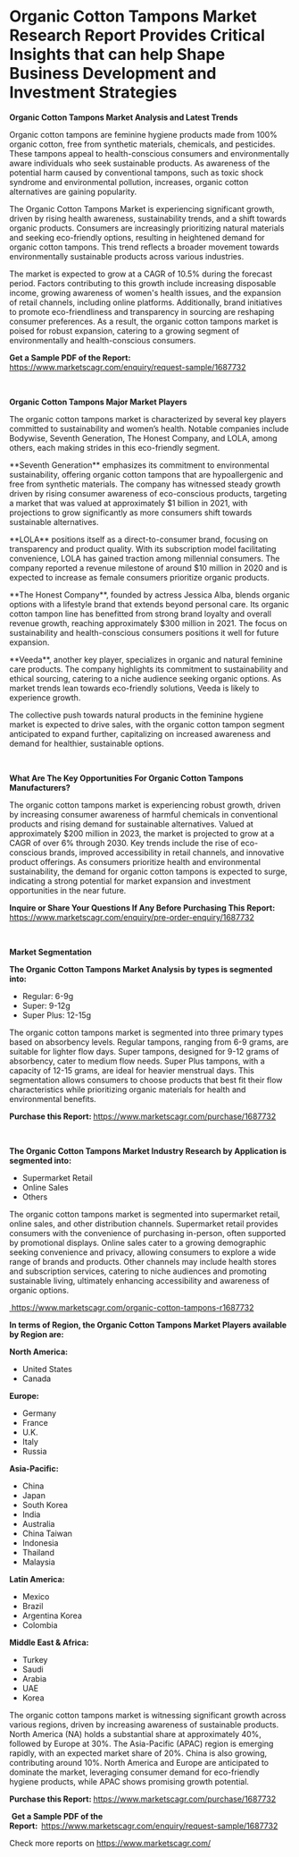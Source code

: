 <p><h1>Organic Cotton Tampons Market Research Report Provides Critical Insights that can help Shape Business Development and Investment Strategies</h1></p><p><strong>Organic Cotton Tampons Market Analysis and Latest Trends</strong></p>
<p><p>Organic cotton tampons are feminine hygiene products made from 100% organic cotton, free from synthetic materials, chemicals, and pesticides. These tampons appeal to health-conscious consumers and environmentally aware individuals who seek sustainable products. As awareness of the potential harm caused by conventional tampons, such as toxic shock syndrome and environmental pollution, increases, organic cotton alternatives are gaining popularity.</p><p>The Organic Cotton Tampons Market is experiencing significant growth, driven by rising health awareness, sustainability trends, and a shift towards organic products. Consumers are increasingly prioritizing natural materials and seeking eco-friendly options, resulting in heightened demand for organic cotton tampons. This trend reflects a broader movement towards environmentally sustainable products across various industries.</p><p>The market is expected to grow at a CAGR of 10.5% during the forecast period. Factors contributing to this growth include increasing disposable income, growing awareness of women's health issues, and the expansion of retail channels, including online platforms. Additionally, brand initiatives to promote eco-friendliness and transparency in sourcing are reshaping consumer preferences. As a result, the organic cotton tampons market is poised for robust expansion, catering to a growing segment of environmentally and health-conscious consumers.</p></p>
<p><strong>Get a Sample PDF of the Report:&nbsp;</strong> <a href="https://www.marketscagr.com/enquiry/request-sample/1687732?utm_campaign=2882&utm_medium=2&utm_source=Github&utm_content=ia&utm_term=05042025&utm_id=organic-cotton-tampons">https://www.marketscagr.com/enquiry/request-sample/1687732</a></p>
<p>&nbsp;</p>
<p><strong>Organic Cotton Tampons Major Market Players</strong></p>
<p><p>The organic cotton tampons market is characterized by several key players committed to sustainability and women’s health. Notable companies include Bodywise, Seventh Generation, The Honest Company, and LOLA, among others, each making strides in this eco-friendly segment.</p><p>**Seventh Generation** emphasizes its commitment to environmental sustainability, offering organic cotton tampons that are hypoallergenic and free from synthetic materials. The company has witnessed steady growth driven by rising consumer awareness of eco-conscious products, targeting a market that was valued at approximately $1 billion in 2021, with projections to grow significantly as more consumers shift towards sustainable alternatives.</p><p>**LOLA** positions itself as a direct-to-consumer brand, focusing on transparency and product quality. With its subscription model facilitating convenience, LOLA has gained traction among millennial consumers. The company reported a revenue milestone of around $10 million in 2020 and is expected to increase as female consumers prioritize organic products.</p><p>**The Honest Company**, founded by actress Jessica Alba, blends organic options with a lifestyle brand that extends beyond personal care. Its organic cotton tampon line has benefitted from strong brand loyalty and overall revenue growth, reaching approximately $300 million in 2021. The focus on sustainability and health-conscious consumers positions it well for future expansion.</p><p>**Veeda**, another key player, specializes in organic and natural feminine care products. The company highlights its commitment to sustainability and ethical sourcing, catering to a niche audience seeking organic options. As market trends lean towards eco-friendly solutions, Veeda is likely to experience growth.</p><p>The collective push towards natural products in the feminine hygiene market is expected to drive sales, with the organic cotton tampon segment anticipated to expand further, capitalizing on increased awareness and demand for healthier, sustainable options.</p></p>
<p>&nbsp;</p>
<p><strong>What Are The Key Opportunities For Organic Cotton Tampons Manufacturers?</strong></p>
<p><p>The organic cotton tampons market is experiencing robust growth, driven by increasing consumer awareness of harmful chemicals in conventional products and rising demand for sustainable alternatives. Valued at approximately $200 million in 2023, the market is projected to grow at a CAGR of over 6% through 2030. Key trends include the rise of eco-conscious brands, improved accessibility in retail channels, and innovative product offerings. As consumers prioritize health and environmental sustainability, the demand for organic cotton tampons is expected to surge, indicating a strong potential for market expansion and investment opportunities in the near future.</p></p>
<p><strong>Inquire or Share Your Questions If Any Before Purchasing This Report:</strong> <a href="https://www.marketscagr.com/enquiry/pre-order-enquiry/1687732?utm_campaign=2882&utm_medium=2&utm_source=Github&utm_content=ia&utm_term=05042025&utm_id=organic-cotton-tampons">https://www.marketscagr.com/enquiry/pre-order-enquiry/1687732</a></p>
<p>&nbsp;</p>
<p><strong>Market Segmentation</strong></p>
<p><strong>The Organic Cotton Tampons Market Analysis by types is segmented into:</strong></p>
<p><ul><li>Regular: 6-9g</li><li>Super: 9-12g</li><li>Super Plus: 12-15g</li></ul></p>
<p><p>The organic cotton tampons market is segmented into three primary types based on absorbency levels. Regular tampons, ranging from 6-9 grams, are suitable for lighter flow days. Super tampons, designed for 9-12 grams of absorbency, cater to medium flow needs. Super Plus tampons, with a capacity of 12-15 grams, are ideal for heavier menstrual days. This segmentation allows consumers to choose products that best fit their flow characteristics while prioritizing organic materials for health and environmental benefits.</p></p>
<p><strong>Purchase this Report:&nbsp;</strong><a href="https://www.marketscagr.com/purchase/1687732?utm_campaign=2882&utm_medium=2&utm_source=Github&utm_content=ia&utm_term=05042025&utm_id=organic-cotton-tampons">https://www.marketscagr.com/purchase/1687732</a></p>
<p>&nbsp;</p>
<p><strong>The Organic Cotton Tampons Market Industry Research by Application is segmented into:</strong></p>
<p><ul><li>Supermarket Retail</li><li>Online Sales</li><li>Others</li></ul></p>
<p><p>The organic cotton tampons market is segmented into supermarket retail, online sales, and other distribution channels. Supermarket retail provides consumers with the convenience of purchasing in-person, often supported by promotional displays. Online sales cater to a growing demographic seeking convenience and privacy, allowing consumers to explore a wide range of brands and products. Other channels may include health stores and subscription services, catering to niche audiences and promoting sustainable living, ultimately enhancing accessibility and awareness of organic options.</p></p>
<p><a href="https://www.marketscagr.com/organic-cotton-tampons-r1687732?utm_campaign=2882&utm_medium=2&utm_source=Github&utm_content=ia&utm_term=05042025&utm_id=organic-cotton-tampons">&nbsp;https://www.marketscagr.com/organic-cotton-tampons-r1687732</a></p>
<p><strong>In terms of Region, the Organic Cotton Tampons Market Players available by Region are:</strong></p>
<p>
    <p> <strong> North America: </strong>
        <ul>
            <li>United States</li>
            <li>Canada</li>
        </ul>
        </p> 
    <p> <strong> Europe: </strong>
        <ul>
            <li>Germany</li>
            <li>France</li>
            <li>U.K.</li>
            <li>Italy</li>
            <li>Russia</li>
        </ul>
        </p> 
    <p> <strong> Asia-Pacific: </strong>
        <ul>
            <li>China</li>
            <li>Japan</li>
            <li>South Korea</li>
            <li>India</li>
            <li>Australia</li>
            <li>China Taiwan</li>
            <li>Indonesia</li>
            <li>Thailand</li>
            <li>Malaysia</li>
        </ul>
        </p> 
    <p> <strong> Latin America: </strong>
        <ul>
            <li>Mexico</li>
            <li>Brazil</li>
            <li>Argentina Korea</li>
            <li>Colombia</li>
        </ul>
        </p> 
    <p> <strong> Middle East & Africa: </strong>
        <ul>
            <li>Turkey</li>
            <li>Saudi</li>
            <li>Arabia</li>
            <li>UAE</li>
            <li>Korea</li>
        </ul>
    </p>
    </p>
<p><p>The organic cotton tampons market is witnessing significant growth across various regions, driven by increasing awareness of sustainable products. North America (NA) holds a substantial share at approximately 40%, followed by Europe at 30%. The Asia-Pacific (APAC) region is emerging rapidly, with an expected market share of 20%. China is also growing, contributing around 10%. North America and Europe are anticipated to dominate the market, leveraging consumer demand for eco-friendly hygiene products, while APAC shows promising growth potential.</p></p>
<p><strong>Purchase this Report: </strong><a href="https://www.marketscagr.com/purchase/1687732?utm_campaign=2882&utm_medium=2&utm_source=Github&utm_content=ia&utm_term=05042025&utm_id=organic-cotton-tampons">https://www.marketscagr.com/purchase/1687732</a></p>
<p>&nbsp;<strong>Get a Sample PDF of the Report:&nbsp;&nbsp;</strong><a href="https://www.marketscagr.com/enquiry/request-sample/1687732?utm_campaign=2882&utm_medium=2&utm_source=Github&utm_content=ia&utm_term=05042025&utm_id=organic-cotton-tampons">https://www.marketscagr.com/enquiry/request-sample/1687732</a></p>
<p><strong></strong></p>
<p>Check more reports on <a href="https://www.marketscagr.com/?utm_campaign=2882&utm_medium=2&utm_source=Github&utm_content=ia&utm_term=05042025&utm_id=organic-cotton-tampons">https://www.marketscagr.com/</a></p>